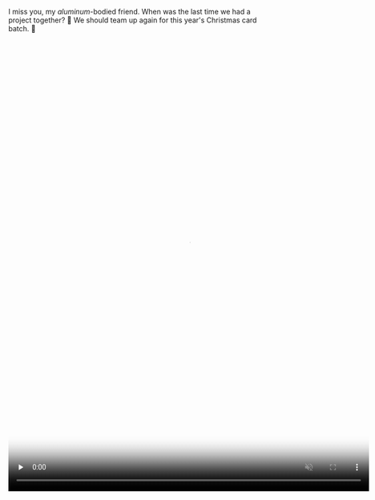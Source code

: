 ---
---

I miss you, my *aluminum*-bodied friend. When was the last time we had a project together? 🤔 We should team up again for this year's Christmas card batch. 🦾

<video controls="controls" playsinline="playsinline" src="/videos/pen-plotter.mp4" width="720" height="900" poster="/images/pen-plotter-poster.jpg" preload="none" muted></video>
